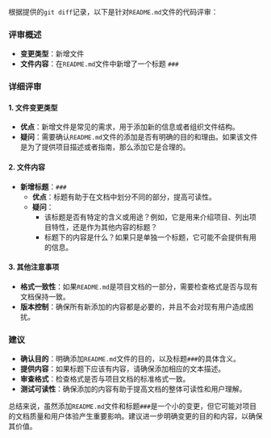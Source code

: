 根据提供的`git diff`记录，以下是针对`README.md`文件的代码评审：

### 评审概述
- **变更类型**：新增文件
- **文件内容**：在`README.md`文件中新增了一个标题 `###`

### 详细评审

#### 1. 文件变更类型
- **优点**：新增文件是常见的需求，用于添加新的信息或者组织文件结构。
- **疑问**：需要确认`README.md`文件的添加是否有明确的目的和理由。如果该文件是为了提供项目描述或者指南，那么添加它是合理的。

#### 2. 文件内容
- **新增标题**：`###`
  - **优点**：标题有助于在文档中划分不同的部分，提高可读性。
  - **疑问**：
    - 该标题是否有特定的含义或用途？例如，它是用来介绍项目、列出项目特性，还是作为其他内容的标题？
    - 标题下的内容是什么？如果只是单独一个标题，它可能不会提供有用的信息。

#### 3. 其他注意事项
- **格式一致性**：如果`README.md`是项目文档的一部分，需要检查格式是否与现有文档保持一致。
- **版本控制**：确保所有新添加的内容都是必要的，并且不会对现有用户造成困扰。

### 建议
- **确认目的**：明确添加`README.md`文件的目的，以及标题`###`的具体含义。
- **提供内容**：如果标题下应该有内容，请确保添加相应的文本描述。
- **审查格式**：检查格式是否与项目文档的标准格式一致。
- **测试可读性**：确保添加的内容有助于提高文档的整体可读性和用户理解。

总结来说，虽然添加`README.md`文件和标题`###`是一个小的变更，但它可能对项目的文档质量和用户体验产生重要影响。建议进一步明确变更的目的和内容，以确保其价值。